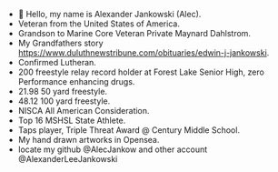 - 👋 Hello, my name is Alexander Jankowski (Alec).
- Veteran from the United States of America.
- Grandson to Marine Core Veteran Private Maynard Dahlstrom.
- My Grandfathers story https://www.duluthnewstribune.com/obituaries/edwin-j-jankowski.
- Confirmed Lutheran.
- 200 freestyle relay record holder at Forest Lake Senior High, zero Performance enhancing drugs.
- 21.98 50 yard freestyle.
- 48.12 100 yard freestyle.
- NISCA All American Consideration.
- Top 16 MSHSL State Athlete.
- Taps player, Triple Threat Award @ Century Middle School.
- My hand drawn artworks in Opensea.
- locate my github @AlecJankow and other account @AlexanderLeeJankowski

<!---
AlecJankow/AlecJankow is a ✨ special ✨ repository because its `README.md` (this file) appears on your GitHub profile.
You can click the Preview link to take a look at your changes.
--->

